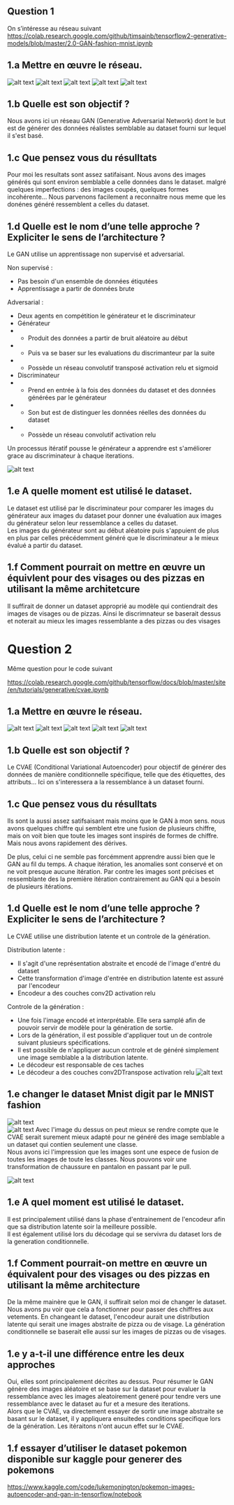 ## Question 1 
On s’intéresse au réseau suivant  
https://colab.research.google.com/github/timsainb/tensorflow2-generative-models/blob/master/2.0-GAN-fashion-mnist.ipynb 

## 1.a Mettre en œuvre le réseau.
![alt text](./img/screen1.png)
![alt text](./img/screen2.png)
![alt text](./img/screen3.png)
![alt text](./img/screen4.png)
![alt text](./img/screen5.png)

## 1.b Quelle est son objectif ?
Nous avons ici un réseau GAN (Generative Adversarial Network) dont le but est de générer des données réalistes semblable au dataset fourni sur lequel il s'est basé.  

## 1.c Que pensez vous du résulltats
Pour moi les resultats sont assez satifaisant. Nous avons des images générés qui sont environ semblable a celle données dans le dataset. malgré quelques imperfections : des images coupés, quelques formes incohérente... Nous parvenons facilement a reconnaitre nous meme que les donénes généré ressemblent a celles du dataset.

## 1.d Quelle est le nom d’une telle approche ? Expliciter le sens de l’architecture ?

Le GAN utilise un apprentissage non supervisé et adversarial.  

Non supervisé : 
- Pas besoin d'un ensemble de données étiqutées
- Apprentissage a partir de données brute    

Adversarial : 
- Deux agents en compétition le générateur et le discriminateur
- Générateur 
- - Produit des données a partir de bruit aléatoire au début
- - Puis va se baser sur les evaluations du discrimanteur par la suite 
- - Possède un réseau convolutif transposé activation relu et sigmoid
- Discriminateur
- - Prend en entrée à la fois des données du dataset et des données générées par le générateur 
- - Son but est de distinguer les données réelles des données du dataset
- - Possède un réseau convolutif activation relu

Un processus itératif pousse le générateur a apprendre est s'améliorer grace au discriminateur à chaque iterations.

![alt text](./img/screen12.png)


## 1.e  A quelle moment est utilisé le dataset.
Le dataset est utilisé par le discriminateur pour comparer les images du générateur aux images du dataset pour donner une évaluation aux images du générateur selon leur ressemblance a celles du dataset.  
Les images du générateur sont au début aléatoire puis s'appuient de plus en plus par celles précédemment généré que le discriminateur a le mieux évalué a partir du dataset. 

## 1.f Comment pourrait on mettre en œuvre un équivlent pour des visages ou des pizzas en utilisant la même architetcure
Il suffirait de donner un dataset approprié au modèle qui contiendrait des images de visages ou de pizzas. Ainsi le discrimnateur se baserait dessus et noterait au mieux les images ressemblante a des pizzas ou des visages

# Question 2 
Même question pour le code suivant  

https://colab.research.google.com/github/tensorflow/docs/blob/master/site/en/tutorials/generative/cvae.ipynb

## 1.a Mettre en œuvre le réseau.
![alt text](./img/screen6.png)
![alt text](./img/screen7.png)
![alt text](./img/screen8.png)
![alt text](./img/screen9.png)
![alt text](./img/screen10.png)

## 1.b Quelle est son objectif ?
Le CVAE (Conditional Variational Autoencoder) pour objectif de générer des données de manière conditionnelle spécifique, telle que des étiquettes, des attributs... Ici on s'interessera a la ressemblance à un dataset fourni.

## 1.c Que pensez vous du résulltats
Ils sont la aussi assez satifsaisant mais moins que le GAN à mon sens. nous avons quelques chiffre qui semblent etre une fusion de plusieurs chiffre, mais on voit bien que toute les images sont inspirés de formes de chiffre. Mais nous avons rapidement des dérives.  

De plus, celui ci ne semble pas forcémment apprendre aussi bien que le GAN au fil du temps. A chaque itération, les anomalies sont conservé et on ne voit presque aucune itération. Par contre les images sont précises et ressemblante des la première itération contrairement au GAN qui a besoin de plusieurs itérations.

## 1.d Quelle est le nom d’une telle approche ? Expliciter le sens de l’architecture ?

Le CVAE utilise une distribution latente et un controle de la génération.  

Distribution latente : 
- Il s'agit d'une représentation abstraite et encodé de l'image d'entré du dataset
- Cette transformation d'image d'entrée en distribution latente est assuré par l'encodeur
- Encodeur a des couches conv2D activation relu 

Controle de la génération : 
- Une fois l'image encodé et interprétable. Elle sera samplé afin de pouvoir servir de modèle pour la génération de sortie. 
- Lors de la génération, il est possible d'appliquer tout un de controle suivant plusieurs spécifications. 
- Il est possible de n'appliquer aucun controle et de généré simplement une image semblable a la distribution latente. 
- Le décodeur est responsable de ces taches
- Le décodeur a des couches conv2DTranspose activation relu
![alt text](./img/screen11.png)

## 1.e changer le dataset Mnist digit par le MNIST fashion
![alt text](./img/screen13.png)  
![alt text](./img/screen14.png) 
Avec l'image du dessus on peut mieux se rendre compte que le CVAE serait surement mieux adapté pour ne généré des image semblable a un dataset qui contien seulement une classe.  
Nous avons ici l'impression que les images sont une espece de fusion de toutes les images de toute les classes. Nous pouvons voir une transformation de chaussure en pantalon en passant par le pull.  

![alt text](./img/cvae.gif)  


## 1.e  A quel moment est utilisé le dataset.
Il est principalement utilisé dans la phase d'entrainement de l'encodeur afin que sa distribution latente soir la meilleure possible.  
Il est également utilisé lors du décodage qui se servivra du dataset lors de la generation conditionnelle.

## 1.f Comment pourrait-on mettre en œuvre un équivalent pour des visages ou des pizzas en utilisant la même architecture
De la même mainère que le GAN, il suffirait selon moi de changer le dataset. Nous avons pu voir que cela a fonctionner pour passer des chiffres aux vetements. En changeant le dataset, l'encodeur aurait une distribution latente qui serait une images abstraite de pizza ou de visage. La génération conditionnelle se baserait elle aussi sur les images de pizzas ou de visages.

## 1.e y  a-t-il une différence entre les deux approches
Oui, elles sont principalement décrites au dessus. 
Pour résumer le GAN génère des images aléatoire et se base sur la dataset pour evaluer la ressemblance avec les images aleatoirement generé pour tendre vers une ressemblance avec le dataset au fur et a mesure des iterations.   
Alors que le CVAE, va directement essayer de sortir une image abstraite se basant sur le dataset, il y appliquera ensuitedes conditions specifique lors de la génération. Les itéraitons n'ont aucun effet sur le CVAE.

## 1.f essayer d’utiliser le dataset pokemon disponible sur kaggle pour generer des pokemons

https://www.kaggle.com/code/lukemonington/pokemon-images-autoencoder-and-gan-in-tensorflow/notebook